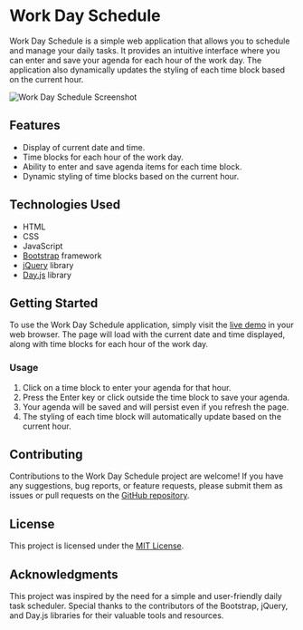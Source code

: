 # Work Day Schedule

Work Day Schedule is a simple web application that allows you to schedule and manage your daily tasks. It provides an intuitive interface where you can enter and save your agenda for each hour of the work day. The application also dynamically updates the styling of each time block based on the current hour.

![Work Day Schedule Screenshot](screenshot.png)

## Features

- Display of current date and time.
- Time blocks for each hour of the work day.
- Ability to enter and save agenda items for each time block.
- Dynamic styling of time blocks based on the current hour.

## Technologies Used

- HTML
- CSS
- JavaScript
- [Bootstrap](https://getbootstrap.com/) framework
- [jQuery](https://jquery.com/) library
- [Day.js](https://day.js.org/) library

## Getting Started

To use the Work Day Schedule application, simply visit the [live demo](https://nagaft.github.io/Work_Day_Schedule/) in your web browser. The page will load with the current date and time displayed, along with time blocks for each hour of the work day.

### Usage

1. Click on a time block to enter your agenda for that hour.
2. Press the Enter key or click outside the time block to save your agenda.
3. Your agenda will be saved and will persist even if you refresh the page.
4. The styling of each time block will automatically update based on the current hour.

## Contributing

Contributions to the Work Day Schedule project are welcome! If you have any suggestions, bug reports, or feature requests, please submit them as issues or pull requests on the [GitHub repository](https://github.com/YourGitHubUsername/Work_Day_Schedule).

## License

This project is licensed under the [MIT License](LICENSE).

## Acknowledgments

This project was inspired by the need for a simple and user-friendly daily task scheduler. Special thanks to the contributors of the Bootstrap, jQuery, and Day.js libraries for their valuable tools and resources.
